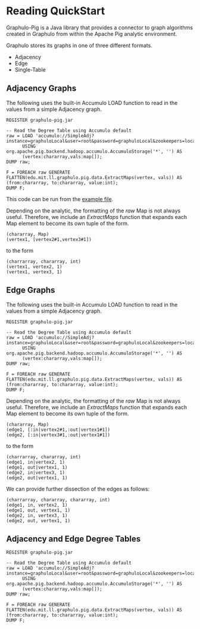 Reading QuickStart
========

Graphulo-Pig is a Java library that provides a connector to graph algorithms created in Graphulo from within the Apache Pig analytic environment.

Graphulo stores its graphs in one of three different formats.
* Adjacency
* Edge
* Single-Table 

## Adjacency Graphs

The following uses the built-in Accumulo LOAD function to read in the values from a simple Adjacency graph.

```
REGISTER graphulo-pig.jar

-- Read the Degree Table using Accumulo default
raw = LOAD 'accumulo://SimpleAdj?instance=graphuloLocal&user=root&password=graphuloLocal&zookeepers=localhost'
      USING org.apache.pig.backend.hadoop.accumulo.AccumuloStorage('*', '') AS
      (vertex:chararray,vals:map[]);
DUMP raw;

F = FOREACH raw GENERATE FLATTEN(edu.mit.ll.graphulo.pig.data.ExtractMaps(vertex, vals)) AS (from:chararray, to:chararray, value:int);
DUMP F;
```

This code can be run from the [example file][adjacency].

Depending on the analytic, the formatting of the *raw* Map is not always useful. Therefore, we include an *ExtractMaps* function that expands each Map element to become its own tuple of the form.

```
(chararray, Map)
(vertex1, [vertex2#1,vertex3#1])
```
to the form

```
(charrarray, chararray, int)
(vertex1, vertex2, 1)
(vertex1, vertex3, 1)
```
 
## Edge Graphs

The following uses the built-in Accumulo LOAD function to read in the values from a simple Adjacency graph.

```
REGISTER graphulo-pig.jar

-- Read the Degree Table using Accumulo default
raw = LOAD 'accumulo://SimpleAdj?instance=graphuloLocal&user=root&password=graphuloLocal&zookeepers=localhost'
      USING org.apache.pig.backend.hadoop.accumulo.AccumuloStorage('*', '') AS
      (vertex:chararray,vals:map[]);
DUMP raw;

F = FOREACH raw GENERATE FLATTEN(edu.mit.ll.graphulo.pig.data.ExtractMaps(vertex, vals)) AS (from:chararray, to:chararray, value:int);
DUMP F;
```

Depending on the analytic, the formatting of the *raw* Map is not always useful. Therefore, we include an *ExtractMaps* function that expands each Map element to become its own tuple of the form.

```
(chararray, Map)
(edge1, [:in|vertex2#1,:out|vertex1#1])
(edge2, [:in|vertex3#1,:out|vertex1#1])
```

to the form

```
(charrarray, chararray, int)
(edge1, in|vertex2, 1)
(edge1, out|vertex1, 1)
(edge2, in|vertex3, 1)
(edge2, out|vertex1, 1)
```

We can provide further dissection of the edges as follows:

```
(charrarray, chararray, chararray, int)
(edge1, in, vertex2, 1)
(edge1, out, vertex1, 1)
(edge2, in, vertex3, 1)
(edge2, out, vertex1, 1)
```

## Adjacency and Edge Degree Tables
```
REGISTER graphulo-pig.jar

-- Read the Degree Table using Accumulo default
raw = LOAD 'accumulo://SimpleAdj?instance=graphuloLocal&user=root&password=graphuloLocal&zookeepers=localhost'
      USING org.apache.pig.backend.hadoop.accumulo.AccumuloStorage('*', '') AS
      (vertex:chararray,vals:map[]);
DUMP raw;

F = FOREACH raw GENERATE FLATTEN(edu.mit.ll.graphulo.pig.data.ExtractMaps(vertex, vals)) AS (from:chararray, to:chararray, value:int);
DUMP F;
```

[adjacency]: ../pig/code/insert/graph_adj_test.pig
